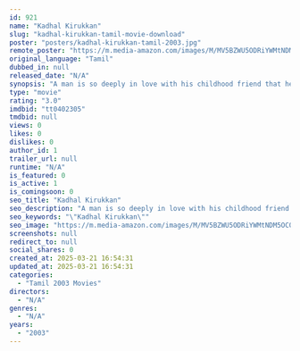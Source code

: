 ```yaml
---
id: 921
name: "Kadhal Kirukkan"
slug: "kadhal-kirukkan-tamil-movie-download"
poster: "posters/kadhal-kirukkan-tamil-2003.jpg"
remote_poster: "https://m.media-amazon.com/images/M/MV5BZWU5ODRiYWMtNDM5OC00NTNmLTllZjQtYzdkNzM1MDMzODIzXkEyXkFqcGdeQXVyMjA4OTI5NDQ@._V1_SX300.jpg"
original_language: "Tamil"
dubbed_in: null
released_date: "N/A"
synopsis: "A man is so deeply in love with his childhood friend that he is willing to go to any lengths to protect her, even commit murder."
type: "movie"
rating: "3.0"
imdbid: "tt0402305"
tmdbid: null
views: 0
likes: 0
dislikes: 0
author_id: 1
trailer_url: null
runtime: "N/A"
is_featured: 0
is_active: 1
is_comingsoon: 0
seo_title: "Kadhal Kirukkan"
seo_description: "A man is so deeply in love with his childhood friend that he is willing to go to any lengths to protect her, even commit murder."
seo_keywords: "\"Kadhal Kirukkan\""
seo_image: "https://m.media-amazon.com/images/M/MV5BZWU5ODRiYWMtNDM5OC00NTNmLTllZjQtYzdkNzM1MDMzODIzXkEyXkFqcGdeQXVyMjA4OTI5NDQ@._V1_SX300.jpg"
screenshots: null
redirect_to: null
social_shares: 0
created_at: 2025-03-21 16:54:31
updated_at: 2025-03-21 16:54:31
categories:
  - "Tamil 2003 Movies"
directors:
  - "N/A"
genres:
  - "N/A"
years:
  - "2003"
---
```

